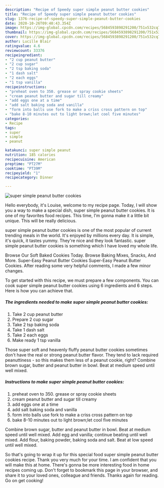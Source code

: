 ```yaml
---
description: "Recipe of Speedy super simple peanut butter cookies"
title: "Recipe of Speedy super simple peanut butter cookies"
slug: 1376-recipe-of-speedy-super-simple-peanut-butter-cookies
date: 2020-10-26T09:40:43.354Z
image: https://img-global.cpcdn.com/recipes/5684593898291200/751x532cq70/super-simple-peanut-butter-cookies-recipe-main-photo.jpg
thumbnail: https://img-global.cpcdn.com/recipes/5684593898291200/751x532cq70/super-simple-peanut-butter-cookies-recipe-main-photo.jpg
cover: https://img-global.cpcdn.com/recipes/5684593898291200/751x532cq70/super-simple-peanut-butter-cookies-recipe-main-photo.jpg
author: Lucille Blair
ratingvalue: 4.6
reviewcount: 33376
recipeingredient:
- "2 cup peanut butter"
- "2 cup sugar"
- "2 tsp baking soda"
- "1 dash salt"
- "2 each eggs"
- "1 tsp vanilla"
recipeinstructions:
- "preheat oven to 350. grease or spray cookie sheets"
- "cream peanut butter and sugar till creamy"
- "add eggs one at a time"
- "add salt baking soda and vanilla"
- "form into balls use fork to make a criss cross pattern on top"
- "bake 8-10 minutes out to light brown;let cool five minutes"
categories:
- Recipe
tags:
- super
- simple
- peanut

katakunci: super simple peanut 
nutrition: 185 calories
recipecuisine: American
preptime: "PT27M"
cooktime: "PT39M"
recipeyield: "1"
recipecategory: Dinner

---
```



![super simple peanut butter cookies](https://img-global.cpcdn.com/recipes/5684593898291200/751x532cq70/super-simple-peanut-butter-cookies-recipe-main-photo.jpg)

Hello everybody, it's Louise, welcome to my recipe page. Today, I will show you a way to make a special dish, super simple peanut butter cookies. It is one of my favorites food recipes. This time, I'm gonna make it a little bit unique. This will be really delicious.

super simple peanut butter cookies is one of the most popular of current trending meals in the world. It's enjoyed by millions every day. It is simple, it's quick, it tastes yummy. They're nice and they look fantastic. super simple peanut butter cookies is something which I have loved my whole life.

Browse Our Soft Baked Cookies Today. Browse Baking Mixes, Snacks, And More. Super-Easy Peanut Butter Cookies Super-Easy Peanut Butter Cookies. After reading some very helpful comments, I made a few minor changes.


To get started with this recipe, we must prepare a few components. You can cook super simple peanut butter cookies using 6 ingredients and 6 steps. Here is how you can achieve that.

<!--inarticleads1-->

##### The ingredients needed to make super simple peanut butter cookies:

1. Take 2 cup peanut butter
1. Prepare 2 cup sugar
1. Take 2 tsp baking soda
1. Take 1 dash salt
1. Take 2 each eggs
1. Make ready 1 tsp vanilla


Those super soft and heavenly fluffy peanut butter cookies sometimes don&#39;t have the real or strong peanut butter flavor. They tend to lack required peanuttiness - so this makes them less of a peanut cookie, right? Combine brown sugar, butter and peanut butter in bowl. Beat at medium speed until well mixed. 

<!--inarticleads2-->

##### Instructions to make super simple peanut butter cookies:

1. preheat oven to 350. grease or spray cookie sheets
1. cream peanut butter and sugar till creamy
1. add eggs one at a time
1. add salt baking soda and vanilla
1. form into balls use fork to make a criss cross pattern on top
1. bake 8-10 minutes out to light brown;let cool five minutes


Combine brown sugar, butter and peanut butter in bowl. Beat at medium speed until well mixed. Add egg and vanilla; continue beating until well mixed. Add flour, baking powder, baking soda and salt. Beat at low speed until well mixed. 

So that's going to wrap it up for this special food super simple peanut butter cookies recipe. Thank you very much for your time. I am confident that you will make this at home. There's gonna be more interesting food in home recipes coming up. Don't forget to bookmark this page in your browser, and share it to your loved ones, colleague and friends. Thanks again for reading. Go on get cooking!
